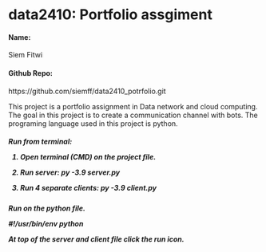 # data2410: Portfolio assgiment 

<h4>Name: </h4> Siem Fitwi
<h4>Github Repo:</h4> https://github.com/siemff/data2410_potrfolio.git

<p> This project is a portfolio assignment in Data network and cloud computing.
The goal in this project is to create a communication channel with bots. 
The programing language used in this project is python. 
  
<h5> Run from terminal:
  
1.	Open terminal (CMD) on the project file.
  
2.	Run server: py -3.9 server.py
  
3.	Run 4 separate clients: py -3.9 client.py
  
<h5> Run on the python file. 
  
#!/usr/bin/env python
  
At top of the server and client file click the run icon.
